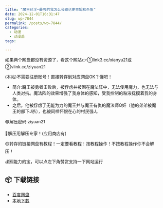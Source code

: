 ```yaml
---
title: "魔王封淫~最强的我怎么会输给史莱姆和杂鱼"
date: 2024-12-01T16:31:47
slug: wp-7844
permalink: /posts/wp-7844/
categories:
  - 动漫
  - 动漫盖
tags:

---
```


如果两个网盘都没有资源了，看这个网站👉①link3.cc/xianyu21或②vlink.cc/ziyuan21

(本站)不需要注册账号！直接转存到对应网盘OK？懂吧！

*   简介:魔王被勇者击败后，被俘虏并被困在魔法阵中，无法使用魔力，也无法与人类对抗。魔法阵的效果增强了我身体的感知，受我控制的粘液抚摸着我的身体。
*   之后，他被俘虏了无能为力的魔王并与魔王有仇的魔法师Q奸（他的弟弟被魔王的部下J杀），也被同样怀恨在心的村民强J。

🟢解压密码:ziyuan21

🔵解压用解压专家！(应用商店有)

🟡转存的链接网盘有教程！一定要看教程！按教程操作！不按教程操作你不会解压！

💰🈶能力的宝，可以点左下角赞赏支持一下网站运行

## 📦 下载链接
- [百度网盘](https://blziyuan21.com/pay-download/7844?key=118ac3a1d0&down_id=0)
- [本地下载](https://blziyuan21.com/pay-download/7844?key=118ac3a1d0&down_id=1)

